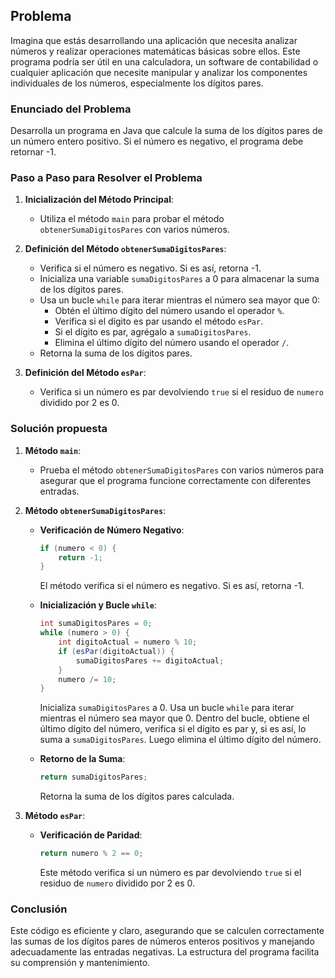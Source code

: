 ## Problema
Imagina que estás desarrollando una aplicación que necesita analizar números y realizar operaciones matemáticas básicas sobre ellos. Este programa podría ser útil en una calculadora, un software de contabilidad o cualquier aplicación que necesite manipular y analizar los componentes individuales de los números, especialmente los dígitos pares.

### Enunciado del Problema
Desarrolla un programa en Java que calcule la suma de los dígitos pares de un número entero positivo. Si el número es negativo, el programa debe retornar -1.

### Paso a Paso para Resolver el Problema

1. **Inicialización del Método Principal**:
    - Utiliza el método `main` para probar el método `obtenerSumaDigitosPares` con varios números.

2. **Definición del Método `obtenerSumaDigitosPares`**:
    - Verifica si el número es negativo. Si es así, retorna -1.
    - Inicializa una variable `sumaDigitosPares` a 0 para almacenar la suma de los dígitos pares.
    - Usa un bucle `while` para iterar mientras el número sea mayor que 0:
        - Obtén el último dígito del número usando el operador `%`.
        - Verifica si el dígito es par usando el método `esPar`.
        - Si el dígito es par, agrégalo a `sumaDigitosPares`.
        - Elimina el último dígito del número usando el operador `/`.
    - Retorna la suma de los dígitos pares.

3. **Definición del Método `esPar`**:
    - Verifica si un número es par devolviendo `true` si el residuo de `numero` dividido por 2 es 0.

### Solución propuesta

1. **Método `main`**:
    - Prueba el método `obtenerSumaDigitosPares` con varios números para asegurar que el programa funcione correctamente con diferentes entradas.

2. **Método `obtenerSumaDigitosPares`**:
    - **Verificación de Número Negativo**:
      ```java
      if (numero < 0) {
          return -1;
      }
      ```
      El método verifica si el número es negativo. Si es así, retorna -1.

    - **Inicialización y Bucle `while`**:
      ```java
      int sumaDigitosPares = 0;
      while (numero > 0) {
          int digitoActual = numero % 10;
          if (esPar(digitoActual)) {
              sumaDigitosPares += digitoActual;
          }
          numero /= 10;
      }
      ```
      Inicializa `sumaDigitosPares` a 0. Usa un bucle `while` para iterar mientras el número sea mayor que 0. Dentro del bucle, obtiene el último dígito del número, verifica si el dígito es par y, si es así, lo suma a `sumaDigitosPares`. Luego elimina el último dígito del número.

    - **Retorno de la Suma**:
      ```java
      return sumaDigitosPares;
      ```
      Retorna la suma de los dígitos pares calculada.

3. **Método `esPar`**:
    - **Verificación de Paridad**:
      ```java
      return numero % 2 == 0;
      ```
      Este método verifica si un número es par devolviendo `true` si el residuo de `numero` dividido por 2 es 0.

### Conclusión

Este código es eficiente y claro, asegurando que se calculen correctamente las sumas de los dígitos pares de números enteros positivos y manejando adecuadamente las entradas negativas. La estructura del programa facilita su comprensión y mantenimiento.
